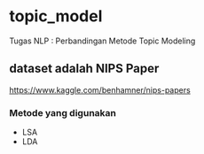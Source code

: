 # topic_model
Tugas NLP : Perbandingan Metode Topic Modeling

## dataset adalah NIPS Paper ##
https://www.kaggle.com/benhamner/nips-papers

### Metode yang digunakan ###
- LSA
- LDA

